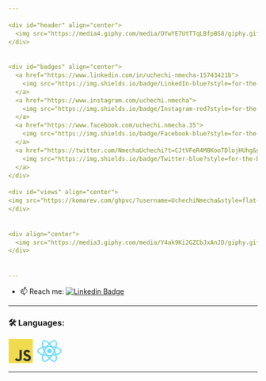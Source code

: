 ```yaml
---

<div id="header" align="center">
  <img src="https://media4.giphy.com/media/OYwYE7UtTTqLBfpBS8/giphy.gif?cid=82a1493bymeq2167ffu1vr6k3h90g49clckd3kd06wd0ylwl&rid=giphy.gif&ct=g" width="200"/>
</div>


<div id="badges" align="center">
  <a href="https://www.linkedin.com/in/uchechi-nmecha-15743421b">
    <img src="https://img.shields.io/badge/LinkedIn-blue?style=for-the-badge&logo=linkedin&logoColor=white" alt="LinkedIn Badge"/>
  </a>
  <a href="https://www.instagram.com/uchechi.nmecha">
    <img src="https://img.shields.io/badge/Instagram-red?style=for-the-badge&logo=instagram&logoColor=white" alt="Instagram Badge"/>
  </a>
  <a href="https://www.facebook.com/uchechi.nmecha.35">
    <img src="https://img.shields.io/badge/Facebook-blue?style=for-the-badge&logo=facebook&logoColor=white" alt="Facebook Badge"/>
  </a>
  <a href="https://twitter.com/NmechaUchechi?t=CJtVFeR4M8KooTDlojHUhg&s=09">
    <img src="https://img.shields.io/badge/Twitter-blue?style=for-the-badge&logo=twitter&logoColor=white" alt="Twitter Badge"/>
  </a>
</div>

<div id="views" align="center">
<img src="https://komarev.com/ghpvc/?username=UchechiNmecha&style=flat-square&color=blue" alt=""/>
</div>


<div align="center">
  <img src="https://media3.giphy.com/media/Y4ak9Ki2GZCbJxAnJD/giphy.gif?cid=6c09b9528b39b4d5825ad7f63e3efbe08e4e0c5ee943e2c3&rid=giphy.gif&ct=g" width="600" height="300"/>
</div>


---
```


- :mailbox: Reach me: [![Linkedin Badge](https://img.shields.io/badge/-UchechiNmecha-blue?style=flat&logo=Linkedin&logoColor=white)](https://www.linkedin.com/in/uchechi-nmecha-15743421b)


---

### :hammer_and_wrench: Languages:
<div>
  <img src="https://github.com/devicons/devicon/blob/master/icons/javascript/javascript-original.svg" title="JavaScript" alt="JavaScript" width="50" height="50"/>&nbsp;
  <img src="https://github.com/devicons/devicon/blob/master/icons/react/react-original.svg" title="Reactt" alt="React" width="50" height="50"/>&nbsp;
</div>

---

